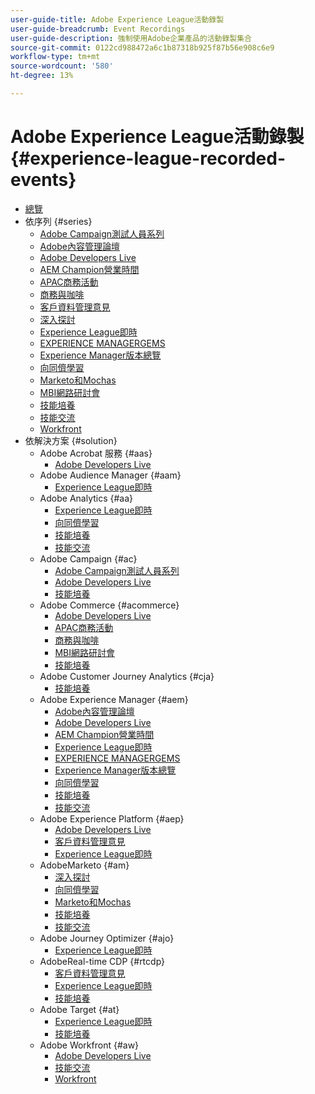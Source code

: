```yaml
---
user-guide-title: Adobe Experience League活動錄製
user-guide-breadcrumb: Event Recordings
user-guide-description: 強制使用Adobe企業產品的活動錄製集合
source-git-commit: 0122cd988472a6c1b87318b925f87b56e908c6e9
workflow-type: tm+mt
source-wordcount: '580'
ht-degree: 13%

---
```



# Adobe Experience League活動錄製 {#experience-league-recorded-events}

+ [總覽](overview.md)
+ 依序列 {#series}
   + [Adobe Campaign測試人員系列](https://experienceleague.adobe.com/docs/events/adobe-campaign-insider-recordings/overview.html)
   + [Adobe內容管理論壇](https://experienceleague.adobe.com/docs/events/adobe-content-management-forum-recordings/overview.html)
   + [Adobe Developers Live](https://experienceleague.adobe.com/docs/events/adobe-developers-live-recordings/overview.html)
   + [AEM Champion營業時間](https://experienceleague.adobe.com/docs/events/aem-champion-office-hours/overview.html)
   + [APAC商務活動](https://experienceleague.adobe.com/docs/events/apac-commerce-recordings/overview.html)
   + [商務與咖啡](https://experienceleague.adobe.com/docs/events/commerce-and-coffee-recordings/overview.html)
   + [客戶資料管理意見](https://experienceleague.adobe.com/docs/events/customer-data-management-voices-recordings/overview.html)
   + [深入探討](https://experienceleague.adobe.com/docs/events/deep-dives-recordings/overview.html)
   + [Experience League即時](https://experienceleague.adobe.com/docs/events/experience-league-live-recordings/overview.html)
   + [EXPERIENCE MANAGERGEMS](https://experienceleague.adobe.com/docs/events/experience-manager-gems-recordings/overview.html)
   + [Experience Manager版本總覽](https://experienceleague.adobe.com/docs/events/aemcs-release-update-recordings/overview.html)
   + [向同儕學習](https://experienceleague.adobe.com/docs/events/learn-from-your-peers-recordings/overview.html)
   + [Marketo和Mochas](https://experienceleague.adobe.com/docs/events/marketo-and-mochas-recordings/overview.html)
   + [MBI網路研討會](https://experienceleague.adobe.com/docs/events/mbi-webinars-recordings/overview.html)
   + [技能培養](https://experienceleague.adobe.com/docs/events/skill-builder-recordings/overview.html)
   + [技能交流](https://experienceleague.adobe.com/docs/events/the-skill-exchange-recordings/overview.html)
   + [Workfront](https://experienceleague.adobe.com/docs/events/workfront-recordings/overview.html)
+ 依解決方案 {#solution}
   + Adobe Acrobat 服務 {#aas}
      + [Adobe Developers Live](https://experienceleague.adobe.com/docs/events/adobe-developers-live-recordings/overview.html)
   + Adobe Audience Manager {#aam}
      + [Experience League即時](https://experienceleague.adobe.com/docs/events/experience-league-live-recordings/overview.html)
   + Adobe Analytics {#aa}
      + [Experience League即時](https://experienceleague.adobe.com/docs/events/experience-league-live-recordings/overview.html)
      + [向同儕學習](https://experienceleague.adobe.com/docs/events/learn-from-your-peers-recordings/overview.html)
      + [技能培養](https://experienceleague.adobe.com/docs/events/skill-builder-recordings/overview.html)
      + [技能交流](https://experienceleague.adobe.com/docs/events/the-skill-exchange-recordings/overview.html)
   + Adobe Campaign {#ac}
      + [Adobe Campaign測試人員系列](https://experienceleague.adobe.com/docs/events/adobe-campaign-insider-recordings/overview.html)
      + [Adobe Developers Live](https://experienceleague.adobe.com/docs/events/adobe-developers-live-recordings/overview.html)
      + [技能培養](https://experienceleague.adobe.com/docs/events/skill-builder-recordings/overview.html)
   + Adobe Commerce {#acommerce}
      + [Adobe Developers Live](https://experienceleague.adobe.com/docs/events/adobe-developers-live-recordings/overview.html)
      + [APAC商務活動](https://experienceleague.adobe.com/docs/events/apac-commerce-recordings/overview.html)
      + [商務與咖啡](https://experienceleague.adobe.com/docs/events/commerce-and-coffee-recordings/overview.html)
      + [MBI網路研討會](https://experienceleague.adobe.com/docs/events/mbi-webinars-recordings/overview.html)
      + [技能培養](https://experienceleague.adobe.com/docs/events/skill-builder-recordings/overview.html)
   + Adobe Customer Journey Analytics {#cja}
      + [技能培養](https://experienceleague.adobe.com/docs/events/skill-builder-recordings/overview.html)
   + Adobe Experience Manager {#aem}
      + [Adobe內容管理論壇](https://experienceleague.adobe.com/docs/events/adobe-content-management-forum-recordings/overview.html)
      + [Adobe Developers Live](https://experienceleague.adobe.com/docs/events/adobe-developers-live-recordings/overview.html)
      + [AEM Champion營業時間](https://experienceleague.adobe.com/docs/events/aem-champion-office-hours/overview.html)
      + [Experience League即時](https://experienceleague.adobe.com/docs/events/experience-league-live-recordings/overview.html)
      + [EXPERIENCE MANAGERGEMS](https://experienceleague.adobe.com/docs/events/experience-manager-gems-recordings/overview.html)
      + [Experience Manager版本總覽](https://experienceleague.adobe.com/docs/events/aemcs-release-update-recordings/overview.html)
      + [向同儕學習](https://experienceleague.adobe.com/docs/events/learn-from-your-peers-recordings/overview.html)
      + [技能培養](https://experienceleague.adobe.com/docs/events/skill-builder-recordings/overview.html)
      + [技能交流](https://experienceleague.adobe.com/docs/events/the-skill-exchange-recordings/overview.html)
   + Adobe Experience Platform {#aep}
      + [Adobe Developers Live](https://experienceleague.adobe.com/docs/events/adobe-developers-live-recordings/overview.html)
      + [客戶資料管理意見](https://experienceleague.adobe.com/docs/events/customer-data-management-voices-recordings/overview.html)
      + [Experience League即時](https://experienceleague.adobe.com/docs/events/experience-league-live-recordings/overview.html)
   + AdobeMarketo {#am}
      + [深入探討](https://experienceleague.adobe.com/docs/events/deep-dives-recordings/overview.html)
      + [向同儕學習](https://experienceleague.adobe.com/docs/events/learn-from-your-peers-recordings/overview.html)
      + [Marketo和Mochas](https://experienceleague.adobe.com/docs/events/marketo-and-mochas-recordings/overview.html)
      + [技能培養](https://experienceleague.adobe.com/docs/events/skill-builder-recordings/overview.html)
      + [技能交流](https://experienceleague.adobe.com/docs/events/the-skill-exchange-recordings/overview.html)
   + Adobe Journey Optimizer {#ajo}
      + [Experience League即時](https://experienceleague.adobe.com/docs/events/experience-league-live-recordings/overview.html)
   + AdobeReal-time CDP {#rtcdp}
      + [客戶資料管理意見](https://experienceleague.adobe.com/docs/events/customer-data-management-voices-recordings/overview.html)
      + [Experience League即時](https://experienceleague.adobe.com/docs/events/experience-league-live-recordings/overview.html)
      + [技能培養](https://experienceleague.adobe.com/docs/events/skill-builder-recordings/overview.html)
   + Adobe Target {#at}
      + [Experience League即時](https://experienceleague.adobe.com/docs/events/experience-league-live-recordings/overview.html)
      + [技能培養](https://experienceleague.adobe.com/docs/events/skill-builder-recordings/overview.html)
   + Adobe Workfront {#aw}
      + [Adobe Developers Live](https://experienceleague.adobe.com/docs/events/adobe-developers-live-recordings/overview.html)
      + [技能交流](https://experienceleague.adobe.com/docs/events/the-skill-exchange-recordings/overview.html)
      + [Workfront](https://experienceleague.adobe.com/docs/events/workfront-recordings/overview.html)